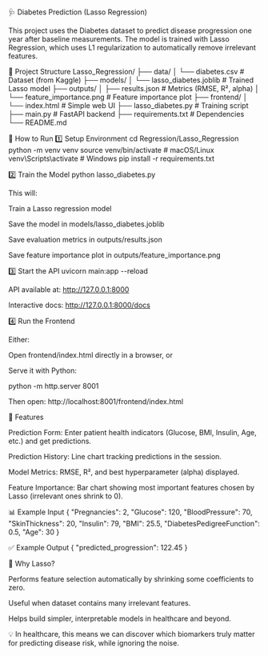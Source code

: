 🩺 Diabetes Prediction (Lasso Regression)

This project uses the Diabetes dataset
 to predict disease progression one year after baseline measurements. The model is trained with Lasso Regression, which uses L1 regularization to automatically remove irrelevant features.

📂 Project Structure
Lasso_Regression/
├── data/
│   └── diabetes.csv              # Dataset (from Kaggle)
├── models/
│   └── lasso_diabetes.joblib     # Trained Lasso model
├── outputs/
│   ├── results.json              # Metrics (RMSE, R², alpha)
│   └── feature_importance.png    # Feature importance plot
├── frontend/
│   └── index.html                # Simple web UI
├── lasso_diabetes.py             # Training script
├── main.py                       # FastAPI backend
├── requirements.txt              # Dependencies
└── README.md

🚀 How to Run
1️⃣ Setup Environment
cd Regression/Lasso_Regression
python -m venv venv
source venv/bin/activate   # macOS/Linux
venv\Scripts\activate      # Windows
pip install -r requirements.txt

2️⃣ Train the Model
python lasso_diabetes.py


This will:

Train a Lasso regression model

Save the model in models/lasso_diabetes.joblib

Save evaluation metrics in outputs/results.json

Save feature importance plot in outputs/feature_importance.png

3️⃣ Start the API
uvicorn main:app --reload


API available at: http://127.0.0.1:8000

Interactive docs: http://127.0.0.1:8000/docs

4️⃣ Run the Frontend

Either:

Open frontend/index.html directly in a browser, or

Serve it with Python:

python -m http.server 8001


Then open: http://localhost:8001/frontend/index.html

🎯 Features

Prediction Form: Enter patient health indicators (Glucose, BMI, Insulin, Age, etc.) and get predictions.

Prediction History: Line chart tracking predictions in the session.

Model Metrics: RMSE, R², and best hyperparameter (alpha) displayed.

Feature Importance: Bar chart showing most important features chosen by Lasso (irrelevant ones shrink to 0).

📊 Example Input
{
  "Pregnancies": 2,
  "Glucose": 120,
  "BloodPressure": 70,
  "SkinThickness": 20,
  "Insulin": 79,
  "BMI": 25.5,
  "DiabetesPedigreeFunction": 0.5,
  "Age": 30
}

✅ Example Output
{
  "predicted_progression": 122.45
}

🔎 Why Lasso?

Performs feature selection automatically by shrinking some coefficients to zero.

Useful when dataset contains many irrelevant features.

Helps build simpler, interpretable models in healthcare and beyond.

💡 In healthcare, this means we can discover which biomarkers truly matter for predicting disease risk, while ignoring the noise.